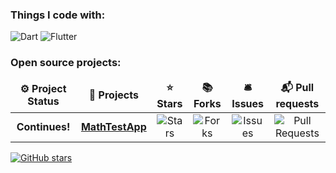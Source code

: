 <h3>Things I code with:</h3>
<p>
  <img alt="Dart" src="https://img.shields.io/badge/dart-%230175C2.svg?style=for-the-badge&logo=dart&logoColor=white" />
  <img alt="Flutter" src="https://img.shields.io/badge/Flutter-%2302569B.svg?style=for-the-badge&logo=Flutter&logoColor=white" />
</p>
<h3>Open source projects:</h3>
<table>
  <thead align="center">
    <tr border: none;>
      <td><b>⚙️ Project Status</b></td>
      <td><b>🎁 Projects</b></td>
      <td><b>⭐ Stars</b></td>
      <td><b>📚 Forks</b></td>
      <td><b>🛎 Issues</b></td>
      <td><b>📬 Pull requests</b></td>
    </tr>
  </thead>
  <tbody>
    <tr align="center">
      <td><b>Continues!</b></td>
      <td><a href="https://github.com/ertan-ozturk/MathTestApp"><b>MathTestApp</b></a></td>
      <td><img alt="Stars" src="https://img.shields.io/github/stars/ertan-ozturk/MathTestApp?style=flat-square&labelColor=343b41"/></td>
      <td><img alt="Forks" src="https://img.shields.io/github/forks/ertan-ozturk/MathTestApp?style=flat-square&labelColor=343b41"/></td>
      <td><img alt="Issues" src="https://img.shields.io/github/issues/ertan-ozturk/MathTestApp?style=flat-square&labelColor=343b41"/></td>
      <td><img alt="Pull Requests" src="https://img.shields.io/github/issues-pr/ertan-ozturk/MathTestApp?style=flat-square&labelColor=343b41"/></td>
    </tr>
  </tbody>
</table>

[![GitHub stars](https://img.shields.io/github/stars/ertan-ozturk.svg?style=social&label=Star&maxAge=2592000)](https://github.com/ertan-ozturk/)
